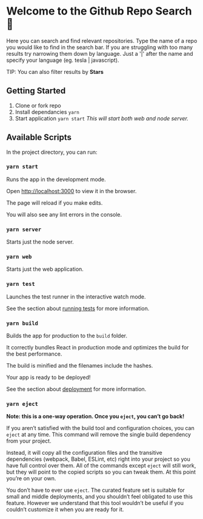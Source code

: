 # Welcome to the Github Repo Search 🎉


Here you can search and find relevant repositories. Type the name of a repo you would like to find in the search bar. If you are struggling with too many results try narrowing them down by language. Just a '|' after the name and specify your language (eg. tesla | javascript).

TIP: You can also filter results by **Stars**

## Getting Started
 1. Clone or fork repo
 2. Install dependancies `yarn`
 3. Start application `yarn start`
 *This will start both web and node server.*




## Available Scripts

In the project directory, you can run:

### `yarn start`

Runs the app in the development mode.<br  />

Open [http://localhost:3000](http://localhost:3000) to view it in the browser.



The page will reload if you make edits.<br  />

You will also see any lint errors in the console.

### `yarn server`

Starts just the node server.


### `yarn web`

Starts just the web application.

### `yarn test`



Launches the test runner in the interactive watch mode.<br  />

See the section about [running tests](https://facebook.github.io/create-react-app/docs/running-tests) for more information.



### `yarn build`



Builds the app for production to the `build` folder.<br  />

It correctly bundles React in production mode and optimizes the build for the best performance.



The build is minified and the filenames include the hashes.<br  />

Your app is ready to be deployed!



See the section about [deployment](https://facebook.github.io/create-react-app/docs/deployment) for more information.



### `yarn eject`



**Note: this is a one-way operation. Once you `eject`, you can’t go back!**



If you aren’t satisfied with the build tool and configuration choices, you can `eject` at any time. This command will remove the single build dependency from your project.



Instead, it will copy all the configuration files and the transitive dependencies (webpack, Babel, ESLint, etc) right into your project so you have full control over them. All of the commands except `eject` will still work, but they will point to the copied scripts so you can tweak them. At this point you’re on your own.



You don’t have to ever use `eject`. The curated feature set is suitable for small and middle deployments, and you shouldn’t feel obligated to use this feature. However we understand that this tool wouldn’t be useful if you couldn’t customize it when you are ready for it.

